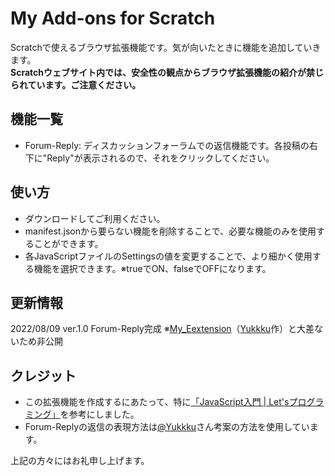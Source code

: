 # My Add-ons for Scratch
Scratchで使えるブラウザ拡張機能です。気が向いたときに機能を追加していきます。  
**Scratchウェブサイト内では、安全性の観点からブラウザ拡張機能の紹介が禁じられています。ご注意ください。**

## 機能一覧
- Forum-Reply: ディスカッションフォーラムでの返信機能です。各投稿の右下に"Reply"が表示されるので、それをクリックしてください。

## 使い方
- ダウンロードしてご利用ください。
- manifest.jsonから要らない機能を削除することで、必要な機能のみを使用することができます。
- 各JavaScriptファイルのSettingsの値を変更することで、より細かく使用する機能を選択できます。※trueでON、falseでOFFになります。

## 更新情報
2022/08/09 ver.1.0 Forum-Reply完成 ※[My_Eextension](https://github.com/Yukkku/My_Eextension)（[Yukkku](https://github.com/Yukkku)作）と大差ないため非公開

## クレジット
- この拡張機能を作成するにあたって、特に[「JavaScript入門 | Let'sプログラミング」](https://www.javadrive.jp/javascript/)を参考にしました。
- Forum-Replyの返信の表現方法は[@Yukkku](https://scratch.mit.edu/users/yukku/)さん考案の方法を使用しています。

上記の方々にはお礼申し上げます。
